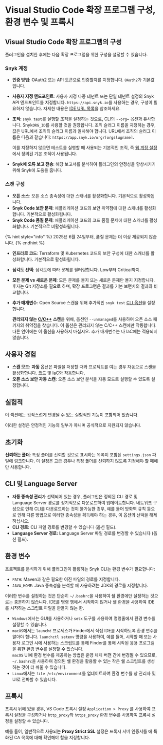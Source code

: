 # Visual Studio Code 확장 프로그램 구성, 환경 변수 및 프록시

## Visual Studio Code 확장 프로그램의 구성

플러그인을 설치한 후에는 다음 확장 프로그램을 위한 구성을 설정할 수 있습니다.

### Snyk 계정

* **인증 방법:** OAuth2 또는 API 토큰으로 인증할지를 지정합니다. `OAuth2`가 기본값입니다.
* **사용자 지정 엔드포인트**: 사용자 지정 다중 테넌트 또는 단일 테넌트 설정의 Snyk API 엔드포인트를 지정합니다. `https://api.snyk.io`를 사용하는 경우, 구성이 필요하지 않습니다. 자세한 내용은 [IDE URL 목록](../../../working-with-snyk/regional-hosting-and-data-residency.md#ides-urls)을 참조하세요.
*   **조직**: `snyk test`를 실행할 조직을 설정하는 것으로, CLI의 `--org=` 옵션과 유사합니다. Snyk`ORG_ID`를 사용할 것을 권장합니다. 조직 슬러그 이름을 지정하는 경우, 값은 URL에서 조직의 슬러그 이름과 일치해야 합니다. URL에서 조직의 슬러그 이름은 다음과 같습니다: `https://app.snyk.io/org/[orgslugname]`.

    이를 지정하지 않으면 테스트를 실행할 때 사용되는 기본적인 조직, 즉 [웹 계정 설정](https://app.snyk.io/account)에서 정의된 기본 조직이 사용됩니다.
* **Snyk에 오류 보고 전송**: 해당 보고서를 분석하여 플러그인의 안정성을 향상시키기 위해 Snyk에 도움을 줍니다.

### 스캔 구성

* **오픈 소스**: 오픈 소스 종속성에 대한 스캐너를 활성화합니다. 기본적으로 활성화됩니다.
* **Snyk Code 보안 문제**: 애플리케이션 코드의 보안 취약점에 대한 스캐너를 활성화합니다. 기본적으로 활성화됩니다.
* **Snyk Code 품질 문제**: 애플리케이션 코드의 코드 품질 문제에 대한 스캐너를 활성화합니다. 기본적으로 비활성화됩니다.

{% hint style="info" %}
2025년 6월 24일부터, 품질 문제는 더 이상 제공되지 않습니다.
{% endhint %}

* **인프라로 코드**: Terraform 및 Kubernetes 코드의 보안 구성에 대한 스캐너를 활성화합니다. 기본적으로 활성화됩니다.
* **심각도 선택**: 심각도에 따라 문제를 필터링합니다. Low부터 Critical까지.
* **모든 문제 vs 새로운 문제**: 모든 문제를 볼지 또는 새로운 문제만 볼지 지정합니다. 후자는 Git 저장소를 필요로 하며, 확장 프로그램은 결과를 기본 브랜치의 결과와 비교합니다.
*   **추가 매개변수**: Open Source 스캔을 위해 추가적인 `snyk test` [CLI 옵션](https://docs.snyk.io/snyk-cli/cli-reference#options-for-multiple-commands)을 설정합니다.

    **관리되지 않는** [**C/C++**](../../../supported-languages-package-managers-and-frameworks/c-c++/) **스캔**을 위해, 옵션인 `--unmanaged`를 사용하여 오픈 소스 패키지의 취약점을 찾습니다. 이 옵션은 관리되지 않는 C/C++ 스캔에만 작동합니다. 다른 언어에는 이 옵션을 사용하지 마십시오. 추가 매개변수는 나 IaC에는 적용되지 않습니다.

## **사용자 경험**

* **스캔 모드:** **자동** 옵션은 파일을 저장할 때와 프로젝트를 여는 경우 자동으로 스캔을 활성화합니다. 코드 및 IaC와 작동합니다.
* **오픈 소스 보안 자동 스캔:** 오픈 소스 보안 분석을 자동 모드로 실행할 수 있도록 설정합니다.

## 실험적

이 섹션에는 갑작스럽게 변경될 수 있는 실험적인 기능이 포함되어 있습니다.

이러한 설정은 안정적인 기능의 일부가 아니며 공식적으로 지원되지 않습니다.

## 초기화

**신뢰하는 폴더**: 특정 폴더를 신뢰할 것으로 표시하는 목록이 포함된 `settings.json` 파일에 링크합니다. 이 설정은 고급 경우나 특정 폴더를 신뢰하지 않도록 지정해야 할 때에만 사용합니다.

## CLI 및 Language Server

* **자동 종속성 관리**가 선택되어 있는 경우, 플러그인은 정의된 CLI 경로 및 Language Server 경로를 정기적으로 다운로드하여 업데이트합니다. 네트워크 구성으로 인해 CLI를 다운로드하는 것이 불가능한 경우, 예를 들어 방화벽 규칙 등으로 인해 다른 방법으로 이러한 종속성을 획득해야 하는 경우, 이 옵션의 선택을 해제하십시오.
* **CLI 경로:** CLI 파일 경로를 변경할 수 있습니다 (옵션 필드).
* **Language Server 경로:** Language Server 파일 경로를 변경할 수 있습니다 (옵션 필드).

## 환경 변수

프로젝트를 분석하기 위해 플러그인이 활용하는 Snyk CLI는 환경 변수가 필요합니다:

* `PATH`: Maven과 같은 필요한 이진 파일의 경로를 지정합니다.
* `JAVA_HOME`: Java 종속성을 분석할 때 사용하려는 JDK의 경로를 지정합니다.

이러한 변수를 설정하는 것은 단순히 `~/.bashrc`을 사용하여 쉘 환경에만 설정하는 것으로는 충분하지 않습니다. IDE를 명령 행에서 시작하지 않거나 쉘 환경을 사용하여 IDE를 시작하는 스크립트 파일을 만들지 않는 한.

* `Windows`에서는 GUI를 사용하거나 `setx` 도구를 사용하여 명령줄에서 환경 변수를 설정할 수 있습니다.
* `macOS`에서는 `launchd` 프로세스가 Finder에서 직접 IDE를 시작하도록 환경 변수를 알아야 합니다. `launchctl setenv` 명령을 사용하여, 예를 들어, 시작할 때 또는 사용자 로그인 시에 사용하는 스크립트를 통해 Finder를 통해 시작된 응용 프로그램을 위한 환경 변수를 설정할 수 있습니다.\
  `macOS` UI에 환경 변수를 제공하는 방법은 운영 체제 버전 간에 변경될 수 있으므로, `~/.bashrc`을 사용하여 정의된 쉘 환경을 활용할 수 있는 작은 쉘 스크립트를 생성하는 것이 더 쉬울 수 있습니다.
* `Linux`에서는 `file /etc/environment`를 업데이트하여 환경 변수를 창 관리자 및 UI로 전파할 수 있습니다.

## 프록시

프록시 뒤에 있을 경우, VS Code 프록시 설정 `Application > Proxy` 를 사용하여 프록시 설정을 구성하거나 `http_proxy`와 `https_proxy` 환경 변수를 사용하여 프록시 설정을 설정할 수 있습니다.

예를 들어, 일반적으로 사용되는 **Proxy Strict SSL** 설정은 프록시 서버 인증서를 에 특화된 CA 목록에 대해 확인해야 함을 지정합니다.
